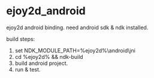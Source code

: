 ejoy2d_android
==============

ejoy2d android binding. need android sdk & ndk installed.

build steps:
1. set NDK_MODULE_PATH=%ejoy2d%\android\jni
2. cd %ejoy2d% && ndk-build
3. build android project.
4. run & test.
